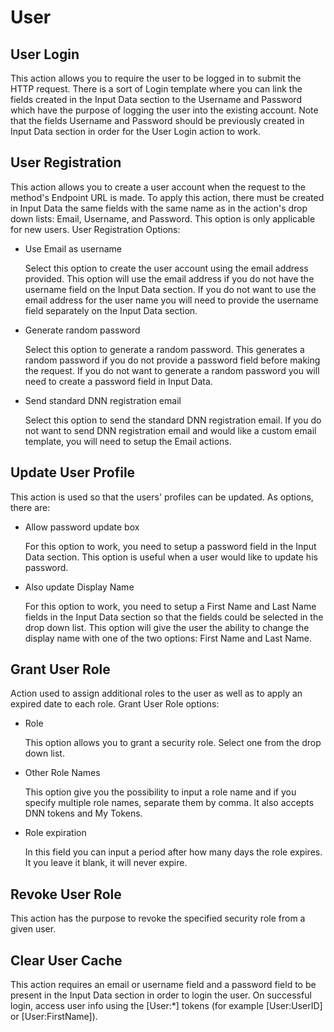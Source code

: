 # User

## User Login

This action allows you to require the user to be logged in to submit the HTTP request. There is a sort of Login template where you can link the fields created in the Input Data section to the Username and Password which have the purpose of logging the user into the existing account. Note that the fields Username and Password should be previously created in Input Data section in order for the User Login action to work.

## User Registration

This action allows you to create a user account when the request to the method's Endpoint URL is made. To apply this action, there must be created in Input Data the same fields with the same name as in the action's drop down lists: Email, Username, and Password. This option is only applicable for new users. User Registration Options:

* Use Email as username

  Select this option to create the user account using the email address provided. This option will use the email address if you do not have the username field on the Input Data section. If you do not want to use the email address for the user name you will need to provide the username field separately on the Input Data section.

* Generate random password

  Select this option to generate a random password. This generates a random password if you do not provide a password field before making the request. If you do not want to generate a random password you will need to create a password field in Input Data.

* Send standard DNN registration email

  Select this option to send the standard DNN registration email. If you do not want to send DNN registration email and would like a custom email template, you will need to setup the Email actions.

## Update User Profile

This action is used so that the users' profiles can be updated. As options, there are:

* Allow password update box

  For this option to work, you need to setup a password field in the Input Data section. This option is useful when a user would like to update his password.

* Also update Display Name
  
  For this option to work, you need to setup a First Name and Last Name fields in the Input Data section so that the fields could be selected in the drop down list. This option will give the user the ability to change the display name with one of the two options: First Name and Last Name.

## Grant User Role

Action used to assign additional roles to the user as well as to apply an expired date to each role. Grant User Role options:

* Role

  This option allows you to grant a security role. Select one from the drop down list.

* Other Role Names

  This option give you the possibility to input a role name and if you specify multiple role names, separate them by comma. It also accepts DNN tokens and My Tokens.

* Role expiration

  In this field you can input a period after how many days the role expires. It you leave it blank, it will never expire.

## Revoke User Role

This action has the purpose to revoke the specified security role from a given user. 

## Clear User Cache

This action requires an email or username field and a password field to be present in the Input Data section in order to login the user. On successful login, access user info using the [User:*] tokens (for example [User:UserID] or [User:FirstName]).
